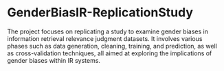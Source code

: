 # GenderBiasIR-ReplicationStudy
The project focuses on replicating a study to examine gender biases in information retrieval relevance judgment datasets. It involves various phases such as data generation, cleaning, training, and prediction, as well as cross-validation techniques, all aimed at exploring the implications of gender biases within IR systems.
